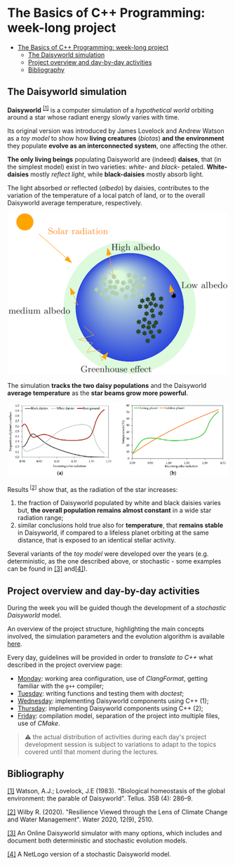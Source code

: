 # The Basics of C++ Programming: week-long project

- [The Basics of C++ Programming: week-long project](#the-basics-of-c-programming-week-long-project)
  - [The Daisyworld simulation](#the-daisyworld-simulation)
  - [Project overview and day-by-day activities](#project-overview-and-day-by-day-activities)
  - [Bibliography](#bibliography)

## The Daisyworld simulation

**Daisyworld** <sup> [[1]](#bibliography)</sup> is a computer simulation of a
_hypothetical world_ orbiting around a star whose radiant energy slowly varies
with time.

Its original version was introduced by James Lovelock and Andrew Watson as a
_toy model_ to show how **living creatures** (_biotas_) **and the environment**
they populate **evolve as an interconnected system**, one affecting the other.

**The only living beings** populating Daisyworld are (indeed) **daises**, that
(in the simplest model) exist in two varieties: _white-_ and _black-_ petaled.
**White-daisies** mostly _reflect light_, while **black-daisies** mostly absorb
light.

The light absorbed or reflected (_albedo_) by daisies, contributes to the
variation of the temperature of a local patch of land, or to the overall
Daisyworld average temperature, respectively.

![Daisyworld simulation results](figs/daisyworld_schema.png)

The simulation **tracks the two daisy populations** and the Daisyworld **average
temperature** as the **star beams grow more powerful**.

![Daisyworld simulation results](figs/daisyworld_results.png)

Results<sup> [[2]](#bibliography)</sup> show that, as the radiation of the star
increases:

1. the fraction of Daisyworld populated by white and black daisies varies but,
   **the overall population remains almost constant** in a wide star radiation
   range;
2. similar conclusions hold true also for **temperature**, that **remains
   stable** in Daisyworld, if compared to a lifeless planet orbiting at the same
   distance, that is exposed to an identical stellar activity.

Several variants of the _toy model_ were developed over the years (e.g.
deterministic, as the one described above, or stochastic - some examples can be
found in</sup> [[3]](#bibliography)</sup> and</sup>[[4]](#bibliography)</sup>).

## Project overview and day-by-day activities

During the week you will be guided though the development of a _stochastic
Daisyworld_ model.

An overview of the project structure, highlighting the main concepts involved,
the simulation parameters and the evolution algorithm is available
[here](project_overview.md).

Every day, guidelines will be provided in order to _translate to C++_ what
described in the project overview page:

- [Monday](day1.md): working area configuration, use of _ClangFormat_,
  getting familiar with the `g++` compiler;
- [Tuesday](day2.md): writing functions and testing them with _doctest_;
- [Wednesday](day3.md): implementing Daisyworld components using C++ (1);
- [Thursday](day4.md): implementing Daisyworld components using C++ (2);
- [Friday](day5.md): compilation model, separation of the project into
  multiple files, use of _CMake_.

> :warning: the actual distribution of activities during each day's project
> development session is subject to variations to adapt to the topics covered
> until that moment during the lectures.

## Bibliography

[[1]](https://onlinelibrary.wiley.com/doi/abs/10.1111/j.1600-0889.1983.tb00031.x)
Watson, A.J.; Lovelock, J.E (1983). "Biological homeostasis of the global
environment: the parable of Daisyworld". Tellus. 35B (4): 286–9.

[[2]](https://www.mdpi.com/2073-4441/12/9/2510) Wilby R. (2020). "Resilience
Viewed through the Lens of Climate Change and Water Management". Water 2020,
12(9), 2510.

[[3]](https://gingerbooth.com/html5/daisy/help/index.html) An Online Daisyworld
simulator with many options, which includes and document both deterministic
and stochastic evolution models.

[[4]](http://ccl.northwestern.edu/netlogo/models/Daisyworld) A NetLogo version
of a stochastic Daisyworld model.
